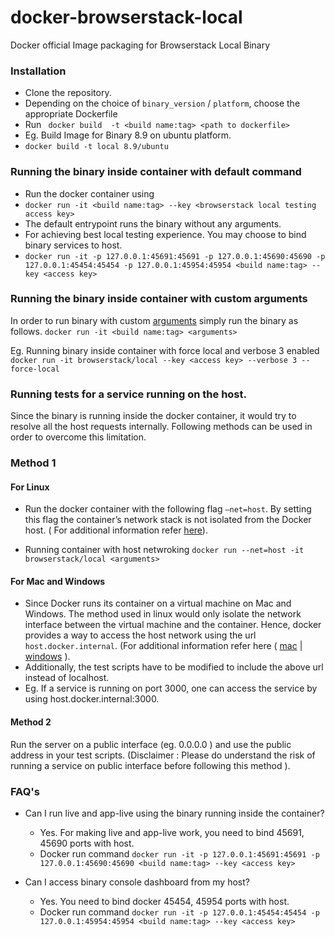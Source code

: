 # docker-browserstack-local
Docker official Image packaging for Browserstack Local Binary

### Installation
- Clone the repository. 
- Depending on the choice of `binary_version` / `platform`, choose the appropriate Dockerfile 
- Run ``` docker build  -t <build name:tag> <path to dockerfile>``` 
- Eg. Build Image for Binary 8.9 on ubuntu platform.
- ```docker build -t local 8.9/ubuntu```

### Running the binary inside container with default command
 - Run the docker container using  
- ```docker run -it <build name:tag> --key <browserstack local testing access key>```
- The default entrypoint runs the binary without any arguments.
- For achieving best local testing experience. You may choose to bind binary services to host. 
-  `docker run -it -p 127.0.0.1:45691:45691 -p 127.0.0.1:45690:45690 -p 127.0.0.1:45454:45454 -p 127.0.0.1:45954:45954 <build name:tag> --key <access key>`

### Running the binary inside container with custom arguments
In order to run binary with custom [arguments](https://browserstack.com/local-testing) simply run the binary as follows.
`docker run -it <build name:tag> <arguments>`

Eg. Running binary inside container with force local and verbose 3 enabled
`docker run -it browserstack/local --key <access key> --verbose 3 --force-local`


### Running tests for a service running on the host. 
Since the binary is running inside the docker container, it would try to resolve all the host requests internally. Following methods can be used in order to overcome this limitation.

### Method 1
#### For Linux
- Run the docker container with the following flag `–net=host`. By setting this flag the container’s network stack is not isolated from the Docker host. ( For additional information refer [here](https://docs.docker.com/network/host/)).

- Running container with host netwroking
```docker run --net=host -it browserstack/local <arguments>```

#### For Mac and Windows
- Since Docker runs its container on a virtual machine on Mac and Windows. The method used in linux would only isolate the network interface between the virtual machine and the container. Hence, docker provides a way to access the host network using the url  `host.docker.internal`. (For additional information refer here ( [mac](https://docs.docker.com/docker-for-mac/networking/) | [windows](https://docs.docker.com/docker-for-windows/networking/) ).
- Additionally, the test scripts have to be modified to include the above url instead of localhost.
- Eg. If a service is running on port 3000, one can access the service by using host.docker.internal:3000.

#### Method 2
Run the server on a public interface (eg. 0.0.0.0 ) and use the public address in your test scripts. 
(Disclaimer : Please do understand the risk of running a service on public interface before following this method ).

### FAQ's
* Can I run live and app-live using the binary running inside the container?
   - Yes. For making live and app-live work, you need to bind 45691, 45690 ports with host.
   - Docker run command `docker run -it -p 127.0.0.1:45691:45691 -p 127.0.0.1:45690:45690 <build name:tag> --key <access key>`

* Can I access binary console dashboard from my host?
  - Yes. You need to bind docker 45454, 45954 ports with host.
  - Docker run command `docker run -it -p 127.0.0.1:45454:45454 -p 127.0.0.1:45954:45954 <build name:tag> --key <access key>`

